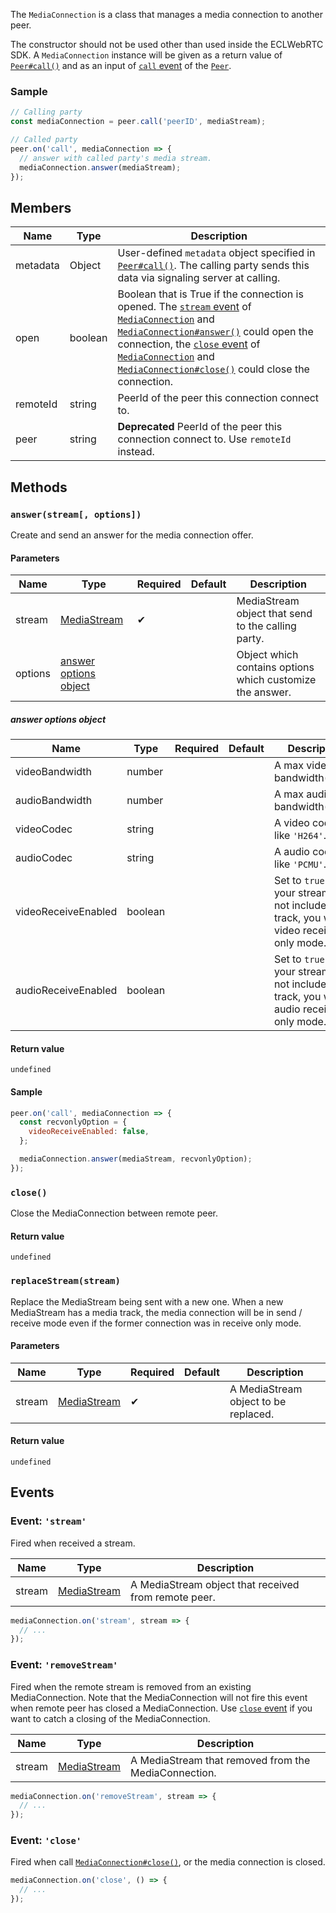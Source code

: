 The `MediaConnection` is a class that manages a media connection to another peer.

The constructor should not be used other than used inside the ECLWebRTC SDK.
A `MediaConnection` instance will be given as a return value of [`Peer#call()`](../peer/#callpeerid-stream-options)
and as an input of [`call` event](../peer/#event-call) of the [`Peer`](../peer/).

### Sample

```js
// Calling party
const mediaConnection = peer.call('peerID', mediaStream);

// Called party
peer.on('call', mediaConnection => {
  // answer with called party's media stream.
  mediaConnection.answer(mediaStream);
});
```

## Members

| Name     | Type    | Description                                                                                                                                                                                                                                                                                                                          |
|----------|---------|--------------------------------------------------------------------------------------------------------------------------------------------------------------------------------------------------------------------------------------------------------------------------------------------------------------------------------------|
| metadata | Object  | User-defined `metadata` object specified in [`Peer#call()`](../peer/#callpeerid-stream-options). The calling party sends this data via signaling server at calling.                                                                                                                                                                  |
| open     | boolean | Boolean that is True if the connection is opened. The [`stream` event](#event-stream) of [`MediaConnection`](./) and [`MediaConnection#answer()`](#answerstream-options) could open the connection, the [`close` event](#event-close) of [`MediaConnection`](./) and [`MediaConnection#close()`](#close) could close the connection. |
| remoteId | string  | PeerId of the peer this connection connect to.                                                                                                                                                                                                                                                                                       |
| peer     | string  | **Deprecated** PeerId of the peer this connection connect to. Use `remoteId` instead.                                                                                                                                                                                                                                                |

## Methods

### `answer(stream[, options])`

Create and send an answer for the media connection offer.

#### Parameters

| Name    | Type                                            | Required | Default | Description                                               |
|---------|-------------------------------------------------|----------|---------|-----------------------------------------------------------|
| stream  | [MediaStream]                                   | ✔        |         | MediaStream object that send to the calling party.        |
| options | [answer options object](#answer-options-object) |          |         | Object which contains options which customize the answer. |

##### answer options object

| Name                | Type    | Required | Default | Description                                                                                                   |
|---------------------|---------|----------|---------|---------------------------------------------------------------------------------------------------------------|
| videoBandwidth      | number  |          |         | A max video bandwidth(kbps).                                                                     |
| audioBandwidth      | number  |          |         | A max audio bandwidth(kbps).                                                                     |
| videoCodec          | string  |          |         | A video codec like `'H264'`.                                                                     |
| audioCodec          | string  |          |         | A audio codec like `'PCMU'`.                                                                     |
| videoReceiveEnabled | boolean |          |         | Set to `true` and your stream does not include video track, you will be video receive only mode. |
| audioReceiveEnabled | boolean |          |         | Set to `true` and your stream does not include audio track, you will be audio receive only mode. |

#### Return value

`undefined`

#### Sample

```js
peer.on('call', mediaConnection => {
  const recvonlyOption = {
    videoReceiveEnabled: false,
  };

  mediaConnection.answer(mediaStream, recvonlyOption);
});
```

### `close()`

Close the MediaConnection between remote peer.

#### Return value

`undefined`

### `replaceStream(stream)`

Replace the MediaStream being sent with a new one.
When a new MediaStream has a media track, the media connection will be in send /
receive mode even if the former connection was in receive only mode.

#### Parameters

| Name   | Type          | Required | Default | Description                          |
|--------|---------------|----------|---------|--------------------------------------|
| stream | [MediaStream] | ✔        |         | A MediaStream object to be replaced. |

#### Return value

`undefined`

## Events

### Event: `'stream'`

Fired when received a stream.

| Name   | Type          | Description                                          |
|--------|---------------|------------------------------------------------------|
| stream | [MediaStream] | A MediaStream object that received from remote peer. |

```js
mediaConnection.on('stream', stream => {
  // ...
});
```

### Event: `'removeStream'`

Fired when the remote stream is removed from an existing MediaConnection.
Note that the MediaConnection will not fire this event when remote peer has closed a MediaConnection.
Use [`close` event](#event-close) if you want to catch a closing of the MediaConnection.

| Name   | Type          | Description                                          |
|--------|---------------|------------------------------------------------------|
| stream | [MediaStream] | A MediaStream that removed from the MediaConnection. |

```js
mediaConnection.on('removeStream', stream => {
  // ...
});
```

### Event: `'close'`

Fired when call [`MediaConnection#close()`](#close), or the media connection is closed.

```js
mediaConnection.on('close', () => {
  // ...
});
```

[MediaStream]: https://w3c.github.io/mediacapture-main/#mediastream
